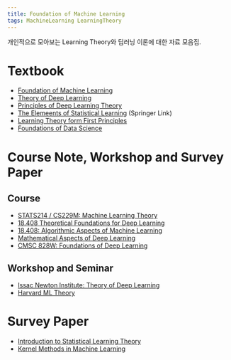 ```yaml
---
title: Foundation of Machine Learning
tags: MachineLearning LearningTheory
---
```


개인적으로 모아보는 Learning Theory와 딥러닝 이론에 대한 자료 모음집.

# Textbook

- [Foundation of Machine Learning](https://cs.nyu.edu/~mohri/mlbook/)
- [Theory of Deep Learning](https://www.cs.princeton.edu/courses/archive/fall19/cos597B/lecnotes/bookdraft.pdf)
- [Principles of Deep Learning Theory](https://arxiv.org/abs/2106.10165)
- [The Elemeents of Statistical Learning](https://link.springer.com/book/10.1007/978-0-387-84858-7) (Springer Link)
- [Learning Theory form First Principles](https://www.di.ens.fr/~fbach/learning_theory_class/index.html)
- [Foundations of Data Science](https://www.cs.cornell.edu/jeh/book.pdf)

# Course Note, Workshop and Survey Paper

## Course

- [STATS214 / CS229M: Machine Learning Theory](https://web.stanford.edu/class/stats214/)
- [18.408 Theoretical Foundations for Deep Learning](https://people.csail.mit.edu/moitra/408b.html)
- [18.408: Algorithmic Aspects of Machine Learning](https://people.csail.mit.edu/moitra/408.html)
- [Mathematical Aspects of Deep Learning](https://elmos.scripts.mit.edu/mathofdeeplearning/mathematical-aspects-of-deep-learning-intro/)
- [CMSC 828W: Foundations of Deep Learning](https://www.cs.umd.edu/class/fall2020/cmsc828W/)

## Workshop and Seminar

- [Issac Newton Institute: Theory of Deep Learning](https://www.newton.ac.uk/event/mdlw01/)
- [Harvard ML Theory](https://mltheory.org/)

# Survey Paper

- [Introduction to Statistical Learning Theory](http://www.econ.upf.edu/~lugosi/mlss_slt.pdf)
- [Kernel Methods in Machine Learning](https://projecteuclid.org/journals/annals-of-statistics/volume-36/issue-3/Kernel-methods-in-machine-learning/10.1214/009053607000000677.full)
